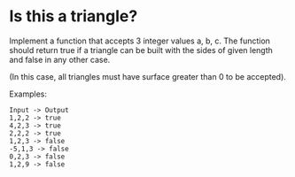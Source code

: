 # Is this a triangle?

Implement a function that accepts 3 integer values a, b, c. The function should return true if a triangle can be built
with the sides of given length and false in any other case.

(In this case, all triangles must have surface greater than 0 to be accepted).

Examples:

```
Input -> Output
1,2,2 -> true
4,2,3 -> true
2,2,2 -> true
1,2,3 -> false
-5,1,3 -> false
0,2,3 -> false
1,2,9 -> false 
```
